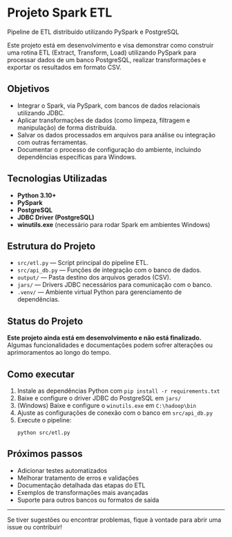 # Projeto Spark ETL

Pipeline de ETL distribuído utilizando PySpark e PostgreSQL

Este projeto está em desenvolvimento e visa demonstrar como construir uma rotina ETL (Extract, Transform, Load) utilizando PySpark para processar dados de um banco PostgreSQL, realizar transformações e exportar os resultados em formato CSV.

## Objetivos

- Integrar o Spark, via PySpark, com bancos de dados relacionais utilizando JDBC.
- Aplicar transformações de dados (como limpeza, filtragem e manipulação) de forma distribuída.
- Salvar os dados processados em arquivos para análise ou integração com outras ferramentas.
- Documentar o processo de configuração do ambiente, incluindo dependências específicas para Windows.

## Tecnologias Utilizadas

- **Python 3.10+**
- **PySpark**
- **PostgreSQL**
- **JDBC Driver (PostgreSQL)**
- **winutils.exe** (necessário para rodar Spark em ambientes Windows)

## Estrutura do Projeto

- `src/etl.py` — Script principal do pipeline ETL.
- `src/api_db.py` — Funções de integração com o banco de dados.
- `output/` — Pasta destino dos arquivos gerados (CSV).
- `jars/` — Drivers JDBC necessários para comunicação com o banco.
- `.venv/` — Ambiente virtual Python para gerenciamento de dependências.

## Status do Projeto

**Este projeto ainda está em desenvolvimento e não está finalizado.**
Algumas funcionalidades e documentações podem sofrer alterações ou aprimoramentos ao longo do tempo.

## Como executar

1. Instale as dependências Python com `pip install -r requirements.txt`
2. Baixe e configure o driver JDBC do PostgreSQL em `jars/`
3. (Windows) Baixe e configure o `winutils.exe` em `C:\hadoop\bin`
4. Ajuste as configurações de conexão com o banco em `src/api_db.py`
5. Execute o pipeline:
    ```
    python src/etl.py
    ```

## Próximos passos

- Adicionar testes automatizados
- Melhorar tratamento de erros e validações
- Documentação detalhada das etapas do ETL
- Exemplos de transformações mais avançadas
- Suporte para outros bancos ou formatos de saída

---

Se tiver sugestões ou encontrar problemas, fique à vontade para abrir uma issue ou contribuir!
